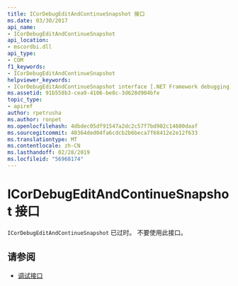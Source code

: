 ```yaml
---
title: ICorDebugEditAndContinueSnapshot 接口
ms.date: 03/30/2017
api_name:
- ICorDebugEditAndContinueSnapshot
api_location:
- mscordbi.dll
api_type:
- COM
f1_keywords:
- ICorDebugEditAndContinueSnapshot
helpviewer_keywords:
- ICorDebugEditAndContinueSnapshot interface [.NET Framework debugging]
ms.assetid: 91b558b3-cea9-4106-be8c-3d628d904bfe
topic_type:
- apiref
author: rpetrusha
ms.author: ronpet
ms.openlocfilehash: 4dbdec05df91547a2dc2c57f7bd902c14600daaf
ms.sourcegitcommit: 40364ded04fa6cdcb2b6beca7f68412e2e12f633
ms.translationtype: MT
ms.contentlocale: zh-CN
ms.lasthandoff: 02/28/2019
ms.locfileid: "56968174"
---
```

# <a name="icordebugeditandcontinuesnapshot-interface"></a>ICorDebugEditAndContinueSnapshot 接口

`ICorDebugEditAndContinueSnapshot` 已过时。 不要使用此接口。  
  
## <a name="see-also"></a>请参阅
- [调试接口](../../../../docs/framework/unmanaged-api/debugging/debugging-interfaces.md)
